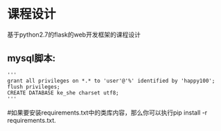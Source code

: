 # 课程设计
基于python2.7的flask的web开发框架的课程设计

## mysql脚本:
    '''
    grant all privileges on *.* to 'user'@'%' identified by 'happy100';
    flush privileges;
    CREATE DATABASE ke_she charset utf8;
    '''
#如果要安装requirements.txt中的类库内容，那么你可以执行pip install -r requirements.txt.
